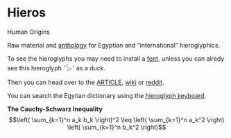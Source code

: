 # Hieros

Human Origins

Raw material and [anthology](https://pannous.github.io/hieros/Home) for Egyptian and “international” hieroglyphics.
  
To see the hieroglyphs you may need to install a [font](https://github.com/pannous/hieros/raw/master/fonts/NewGardinerSMP.ttf), unless you can alredy see this hieroglyph '𓅭' as a duck.

Then you can head over to the [ARTICLE](https://pannous.github.io/hieros/Home), [wiki](https://github.com/pannous/hieros/wiki) or [reddit](http://reddit.com/r/EgyptianHieroglyphs/).  

You can search the Egytian dictionary using the [hieroglyph keyboard](https://hieroglyph-keyboard.herokuapp.com/).

**The Cauchy-Schwarz Inequality**
$$\left( \sum_{k=1}^n a_k b_k \right)^2 \leq \left( \sum_{k=1}^n a_k^2 \right) \left( \sum_{k=1}^n b_k^2 \right)$$

